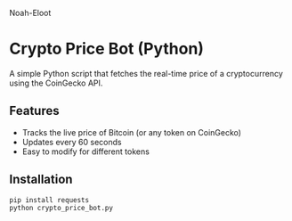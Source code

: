  Noah-Eloot
# Crypto Price Bot (Python)

A simple Python script that fetches the real-time price of a cryptocurrency using the CoinGecko API.

## Features
- Tracks the live price of Bitcoin (or any token on CoinGecko)
- Updates every 60 seconds
- Easy to modify for different tokens

## Installation
```bash
pip install requests
python crypto_price_bot.py
